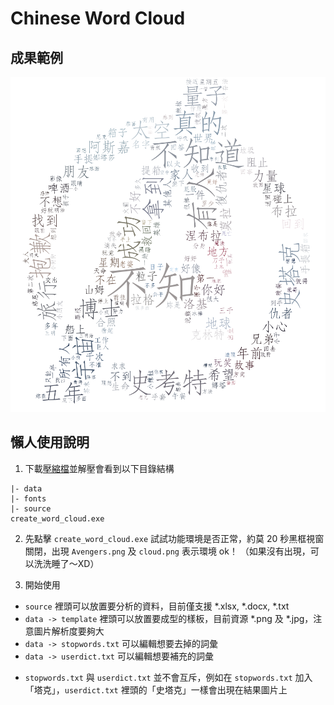 # Chinese Word Cloud

## 成果範例

![Sample](https://github.com/mystic01/ChineseWordCloud/blob/master/dist/Avengers.png)

## 懶人使用說明
1. 下載[壓縮檔](https://github.com/mystic01/ChineseWordCloud/raw/master/dist/create_word_cloud.zip)並解壓會看到以下目錄結構
```
|- data
|- fonts
|- source
create_word_cloud.exe
```
2. 先點擊 `create_word_cloud.exe` 試試功能環境是否正常，約莫 20 秒黑框視窗關閉，出現 `Avengers.png` 及 `cloud.png` 表示環境 ok！
（如果沒有出現，可以洗洗睡了～XD）

3. 開始使用
- `source` 裡頭可以放置要分析的資料，目前僅支援 *.xlsx, *.docx, *.txt
- `data -> template` 裡頭可以放置要成型的樣板，目前資源 *.png 及 *.jpg，注意圖片解析度要夠大
- `data -> stopwords.txt` 可以編輯想要去掉的詞彙
- `data -> userdict.txt` 可以編輯想要補充的詞彙
* `stopwords.txt` 與 `userdict.txt` 並不會互斥，例如在 `stopwords.txt` 加入「塔克」，`userdict.txt` 裡頭的「史塔克」一樣會出現在結果圖片上
